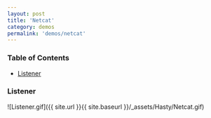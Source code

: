 ```yaml
---
layout: post
title: 'Netcat'
category: demos
permalink: 'demos/netcat'
---
```


### Table of Contents
* [Listener](#listener)

### Listener
![Listener.gif]({{ site.url }}{{ site.baseurl }}/_assets/Hasty/Netcat.gif)